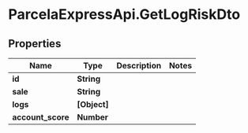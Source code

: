 # ParcelaExpressApi.GetLogRiskDto

## Properties

Name | Type | Description | Notes
------------ | ------------- | ------------- | -------------
**id** | **String** |  | 
**sale** | **String** |  | 
**logs** | **[Object]** |  | 
**account_score** | **Number** |  | 


